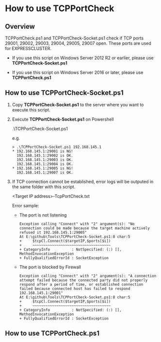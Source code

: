 # How to use TCPPortCheck
## Overview

TCPPortCheck.ps1 and TCPPortCheck-Socket.ps1 check if TCP ports 29001, 29002, 29003, 29004, 29005, 29007 open.
These ports are used for EXPRESSCLUSTER.

- If you use this script on Windows Server 2012 R2 or earlier, please use **TCPPortCheck-Socket.ps1**

- If you use this script on Windows Server 2016 or later, please use **TCPPortCheck.ps1**

## How to use TCPPortCheck-Socket.ps1
1. Copy **TCPPortCheck-Socket.ps1** to the server where you want to execute this script.
2. Execute **TCPPortCheck-Socket.ps1** on Powershell

    .\TCPPortCheck-Socket.ps1

    e.g.
    ```
    > .\TCPPortCheck-Socket.ps1 192.168.145.1
    * 192.168.145.1:29001 is NG!
      192.168.145.1:29002 is OK.
      192.168.145.1:29003 is OK.
      192.168.145.1:29004 is OK.
    * 192.168.145.1:29005 is NG!
      192.168.145.1:29007 is OK.
    ```

3. If TCP connection cannot be established, error logs will be outputed in the same folder with this script.

    \<Target IP address\>-TcpPortCheck.txt

    Error sample:
    
    - The port is not listening

      ```
      Exception calling "Connect" with "2" argument(s): "No connection could be made because the target machine actively refused it 192.168.145.1:29005"
      At E:\github\Tools\TCPPortCheck-Socket.ps1:8 char:5
      +     $tcpCl.Connect($targetIP,$ports[$i])
      +     ~~~~~~~~~~~~~~~~~~~~~~~~~~~~~~~~~~~~
      + CategoryInfo          : NotSpecified: (:) [], MethodInvocationException
      + FullyQualifiedErrorId : SocketException
      ```
    - The port is blocked by Firewall

      ```
      Exception calling "Connect" with "2" argument(s): "A connection attempt failed because the connected party did not properly respond after a period of time, or established connection failed because connected host has failed to respond 192.168.145.1:29001"
      At E:\github\Tools\TCPPortCheck-Socket.ps1:8 char:5
      +     $tcpCl.Connect($targetIP,$ports[$i])
      +     ~~~~~~~~~~~~~~~~~~~~~~~~~~~~~~~~~~~~
      + CategoryInfo          : NotSpecified: (:) [], MethodInvocationException
      + FullyQualifiedErrorId : SocketException
      ```


## How to use TCPPortCheck.ps1

